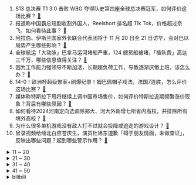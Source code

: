 1. S13 总决赛 T1 3:0 击败 WBG 夺得队史第四座全球总决赛冠军，如何评价这场比赛？ [:link:](https://www.zhihu.com/question/630835967)
2. 报道称中国霸总短剧收割外国人，Reelshort 排名超 Tik Tok，价格超过奈飞，如何看待此事？ [:link:](https://www.zhihu.com/question/630551855)
3. 阿拉伯、伊斯兰国家外长联合代表团将于 11 月 20 日至 21 日访华，会对巴以局势产生哪些影响？ [:link:](https://www.zhihu.com/question/630844175)
4. 全球航运「大动脉」巴拿马运河堵船严重，124 艘货船被堵，「插队费」高达三千万，哪些信息值得关注？ [:link:](https://www.zhihu.com/question/630828462)
5. 因为工作能力强领导不断加活，长期超负荷工作，导致逐渐厌倦上班，该怎么办？ [:link:](https://www.zhihu.com/question/630020783)
6. 14-0！欧洲杯超级惨案+刷爆纪录！姆巴佩帽子戏法，法国7连胜，怎么评价这场比赛？ [:link:](https://www.zhihu.com/question/630812431)
7. 媒体称特斯拉下周将继续上调中国市场售价，如何评价特斯拉近期频繁涨价现象？背后有哪些原因？ [:link:](https://www.zhihu.com/question/630550841)
8. 如何看待2024河南定向选调除郑大、河大外新增七所省内高校，并排除所有境外高校？ [:link:](https://www.zhihu.com/question/630658300)
9. 为什么很多单机游戏没有敌人打不过就会投降或逃走的游戏设计？ [:link:](https://www.zhihu.com/question/630473912)
10. 曾录视频给缅北白应苍庆生，演员杜旭东道歉「碍于朋友情面，未做查证」，反映出哪些问题？起到哪些警示作用？ [:link:](https://www.zhihu.com/question/630654128)
<details>
<summary>11 ~ 20</summary>

11. 女生该不该存钱? [:link:](https://www.zhihu.com/question/627129218)
12. 如何看待Faker四冠? [:link:](https://www.zhihu.com/question/630842690)
13. 如何看待华为Mate60Pro+被DXO评选为目前最佳拍照手机？ [:link:](https://www.zhihu.com/question/630549220)
14. 科技巨头微软重磅官宣「推出 AI 自研芯片」，如何看待企业此举？ [:link:](https://www.zhihu.com/question/630388027)
15. 如何评价 TheShy 在 S13 总决赛上的表现？ [:link:](https://www.zhihu.com/question/630838213)
16. 现代战舰如何有效防御掠海导弹？ [:link:](https://www.zhihu.com/question/374792879)
17. 「辞职去干体力活」，真的能帮助摆脱职场倦怠，获得更高的幸福感吗？ [:link:](https://www.zhihu.com/question/630020801)
18. 《葬送的芙莉莲》中魔族如此弱小为何还敢挑衅人类等文明种族？ [:link:](https://www.zhihu.com/question/630400659)
19. 如何评价 Faker 在 S13 总决赛上的表现？ [:link:](https://www.zhihu.com/question/630838491)
20. 怎么理解《饥饿游戏：鸣鸟与蛇之歌》结尾男女主在树林里的场景？ [:link:](https://www.zhihu.com/question/630667880)
</details>
<details>
<summary>21 ~ 30</summary>

21. 今年车企疯狂推出MPV，请问值得入手这种车型吗？ [:link:](https://www.zhihu.com/question/630581822)
22. 带有"风"字的诗句有哪些？ [:link:](https://www.zhihu.com/question/630816765)
23. 约旦称阿拉伯国家不会向加沙派地面部队，哪些信息值得关注？ [:link:](https://www.zhihu.com/question/630839484)
24. S13 总决赛 WBG 0:3 不敌 T1，这场比赛他们输在哪？ [:link:](https://www.zhihu.com/question/630839228)
25. 古装悬疑剧《繁城之下》有哪些细思极恐的细节？ [:link:](https://www.zhihu.com/question/625977674)
26. 有没有描写下雪的古诗词？ [:link:](https://www.zhihu.com/question/630841954)
27. 以军袭击加沙北部一学校，约 200 人死亡，多国发表声明谴责，哪些信息值得关注？ [:link:](https://www.zhihu.com/question/630816646)
28. 如何评价 S13 决赛 Faker 的表现？ [:link:](https://www.zhihu.com/question/630839689)
29. 金丝楠木那么值钱，为什么很少有人种? [:link:](https://www.zhihu.com/question/531322979)
30. 中奖 500 万彩票号付款后老板忘出票，法院判决店主赔偿 24 万元，如何看待此事？法律角度如何解读？ [:link:](https://www.zhihu.com/question/630761664)
</details>
<details>
<summary>31 ~ 40</summary>

31. 做自己喜欢的工作是不是就不会感到精神摩擦？ [:link:](https://www.zhihu.com/question/630274500)
32. 拜登表态巴勒斯坦民族权力机构统一领导加沙，内塔尼亚胡反对，如何评价？加沙地区未来将如何发展？ [:link:](https://www.zhihu.com/question/630820278)
33. 想买海豹 DM-i，但是老一辈说合资车型靠谱，该如何选择？ [:link:](https://www.zhihu.com/question/630395462)
34. 如何评价 Zeus 在 S13 总决赛上的表现？ [:link:](https://www.zhihu.com/question/630838446)
35. 如何评价《原神》4.2版本活动「图形对抗实验录」? [:link:](https://www.zhihu.com/question/630790586)
36. 如何利用独处时间提升自己？ [:link:](https://www.zhihu.com/question/630382761)
37. 是读书重要还是挣钱重要？ [:link:](https://www.zhihu.com/question/630687961)
38. 有哪些喜欢的诗句吗？ [:link:](https://www.zhihu.com/question/630792431)
39. 程序员每天会阅读哪些技术网站来提升自己? [:link:](https://www.zhihu.com/question/629894384)
40. 这过程的sin怎么消失的? [:link:](https://www.zhihu.com/question/629343955)
</details>
<details>
<summary>41 ~ 50</summary>

41. OpenAI 投资者向董事会施压，要求恢复奥特曼的 CEO 职务，如何看待此事？ [:link:](https://www.zhihu.com/question/630815379)
42. 35 岁皮肤开始松弛了，应该怎么保养皮肤？ [:link:](https://www.zhihu.com/question/619050894)
43. 青岛持续放宽居住落户政策，宣布「租房即可落户」，如何看待这一政策？ [:link:](https://www.zhihu.com/question/630816689)
44. 可不可通过直接写显存的方法直接在屏幕上绘制线条，如果可以要怎么写？ [:link:](https://www.zhihu.com/question/270384131)
45. 芙卡洛斯会在芙宁娜传说第二幕中复活吗？ [:link:](https://www.zhihu.com/question/629624287)
46. 如何评价《葬送的芙莉莲》动画中阿乌拉的角色形象？ [:link:](https://www.zhihu.com/question/630049925)
47. 为什么老的游戏比现在的难？ [:link:](https://www.zhihu.com/question/435892199)
48. 宇宙中没有氧气，将尸体放到太空中，它会腐烂吗？ [:link:](https://www.zhihu.com/question/627364448)
49. 可以留下一首你循环很久的歌曲吗？ [:link:](https://www.zhihu.com/question/626212210)
50. 因为责任心太强，工作中做事过于认真，对工作逐渐失去热情，要如何应对？ [:link:](https://www.zhihu.com/question/630020723)
</details><details>
<summary>bilibili</summary>

</details>